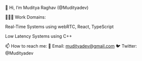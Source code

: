 👋 Hi, I’m Muditya Raghav (@Mudityadev)

🧑🏻‍💻 Work Domains:

Real-Time Systems using webRTC, React, TypeScript

Low Latency Systems using C++

📫 How to reach me:
📧 Email: mudityadev@gmail.com
🐦 Twitter: @Mudityadev
